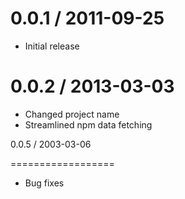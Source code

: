 
0.0.1 / 2011-09-25
==================

  * Initial release

0.0.2 / 2013-03-03
==================

  * Changed project name
  * Streamlined npm data fetching

0.0.5 / 2003-03-06

==================

  * Bug fixes
